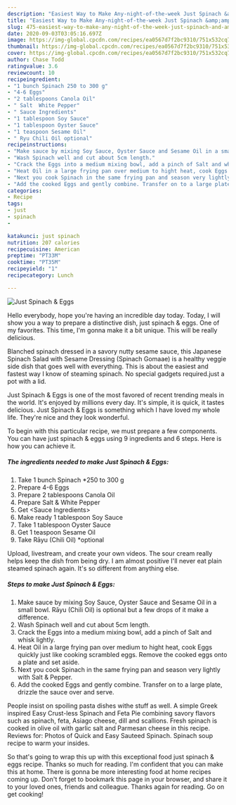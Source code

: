 ```yaml
---
description: "Easiest Way to Make Any-night-of-the-week Just Spinach &amp;amp; Eggs"
title: "Easiest Way to Make Any-night-of-the-week Just Spinach &amp;amp; Eggs"
slug: 475-easiest-way-to-make-any-night-of-the-week-just-spinach-and-amp-eggs
date: 2020-09-03T03:05:16.697Z
image: https://img-global.cpcdn.com/recipes/ea0567d7f2bc9310/751x532cq70/just-spinach-eggs-recipe-main-photo.jpg
thumbnail: https://img-global.cpcdn.com/recipes/ea0567d7f2bc9310/751x532cq70/just-spinach-eggs-recipe-main-photo.jpg
cover: https://img-global.cpcdn.com/recipes/ea0567d7f2bc9310/751x532cq70/just-spinach-eggs-recipe-main-photo.jpg
author: Chase Todd
ratingvalue: 3.6
reviewcount: 10
recipeingredient:
- "1 bunch Spinach 250 to 300 g"
- "4-6 Eggs"
- "2 tablespoons Canola Oil"
- " Salt  White Pepper"
- " Sauce Ingredients"
- "1 tablespoon Soy Sauce"
- "1 tablespoon Oyster Sauce"
- "1 teaspoon Sesame Oil"
- " Ryu Chili Oil optional"
recipeinstructions:
- "Make sauce by mixing Soy Sauce, Oyster Sauce and Sesame Oil in a small bowl. Rāyu (Chili Oil) is optional but a few drops of it make a difference."
- "Wash Spinach well and cut about 5cm length."
- "Crack the Eggs into a medium mixing bowl, add a pinch of Salt and whisk lightly."
- "Heat Oil in a large frying pan over medium to hight heat, cook Eggs quickly just like cooking scrambled eggs. Remove the cooked eggs onto a plate and set aside."
- "Next you cook Spinach in the same frying pan and season very lightly with Salt &amp; Pepper."
- "Add the cooked Eggs and gently combine. Transfer on to a large plate, drizzle the sauce over and serve."
categories:
- Recipe
tags:
- just
- spinach
- 

katakunci: just spinach  
nutrition: 207 calories
recipecuisine: American
preptime: "PT33M"
cooktime: "PT35M"
recipeyield: "1"
recipecategory: Lunch

---
```



![Just Spinach &amp; Eggs](https://img-global.cpcdn.com/recipes/ea0567d7f2bc9310/751x532cq70/just-spinach-eggs-recipe-main-photo.jpg)

Hello everybody, hope you're having an incredible day today. Today, I will show you a way to prepare a distinctive dish, just spinach &amp; eggs. One of my favorites. This time, I'm gonna make it a bit unique. This will be really delicious.

Blanched spinach dressed in a savory nutty sesame sauce, this Japanese Spinach Salad with Sesame Dressing (Spinach Gomaae) is a healthy veggie side dish that goes well with everything. This is about the easiest and fastest way I know of steaming spinach. No special gadgets required.just a pot with a lid.

Just Spinach &amp; Eggs is one of the most favored of recent trending meals in the world. It's enjoyed by millions every day. It's simple, it is quick, it tastes delicious. Just Spinach &amp; Eggs is something which I have loved my whole life. They're nice and they look wonderful.


To begin with this particular recipe, we must prepare a few components. You can have just spinach &amp; eggs using 9 ingredients and 6 steps. Here is how you can achieve it.

<!--inarticleads1-->

##### The ingredients needed to make Just Spinach &amp; Eggs:

1. Take 1 bunch Spinach *250 to 300 g
1. Prepare 4-6 Eggs
1. Prepare 2 tablespoons Canola Oil
1. Prepare  Salt &amp; White Pepper
1. Get  &lt;Sauce Ingredients&gt;
1. Make ready 1 tablespoon Soy Sauce
1. Take 1 tablespoon Oyster Sauce
1. Get 1 teaspoon Sesame Oil
1. Take  Rāyu (Chili Oil) *optional


Upload, livestream, and create your own videos. The sour cream really helps keep the dish from being dry. I am almost positive I&#39;ll never eat plain steamed spinach again. It&#39;s so different from anything else. 

<!--inarticleads2-->

##### Steps to make Just Spinach &amp; Eggs:

1. Make sauce by mixing Soy Sauce, Oyster Sauce and Sesame Oil in a small bowl. Rāyu (Chili Oil) is optional but a few drops of it make a difference.
1. Wash Spinach well and cut about 5cm length.
1. Crack the Eggs into a medium mixing bowl, add a pinch of Salt and whisk lightly.
1. Heat Oil in a large frying pan over medium to hight heat, cook Eggs quickly just like cooking scrambled eggs. Remove the cooked eggs onto a plate and set aside.
1. Next you cook Spinach in the same frying pan and season very lightly with Salt &amp; Pepper.
1. Add the cooked Eggs and gently combine. Transfer on to a large plate, drizzle the sauce over and serve.


People insist on spoiling pasta dishes withe stuff as well. A simple Greek inspired Easy Crust-less Spinach and Feta Pie combining savory flavors such as spinach, feta, Asiago cheese, dill and scallions. Fresh spinach is cooked in olive oil with garlic salt and Parmesan cheese in this recipe. Reviews for: Photos of Quick and Easy Sauteed Spinach. Spinach soup recipe to warm your insides. 

So that's going to wrap this up with this exceptional food just spinach &amp; eggs recipe. Thanks so much for reading. I'm confident that you can make this at home. There is gonna be more interesting food at home recipes coming up. Don't forget to bookmark this page in your browser, and share it to your loved ones, friends and colleague. Thanks again for reading. Go on get cooking!
